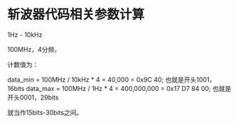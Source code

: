 # 斩波器代码相关参数计算

1Hz - 10kHz

100MHz，4分频，

计数值为：

data_min = 100MHz / 10kHz * 4 = 40,000 = 0x9C 40; 也就是开头1001，16bits
data_max = 100MHz / 1Hz * 4 = 400,000,000 = 0x17 D7 84 00; 也就是开头0001，29bits

就当作15bits-30bits之间。
